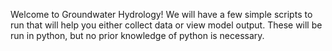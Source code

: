 Welcome to Groundwater Hydrology! We will have a few simple scripts to run that will help you either collect data or view model output. These will be run in python, but no prior knowledge of python is necessary.
